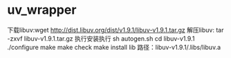 # uv_wrapper
下载libuv:wget http://dist.libuv.org/dist/v1.9.1/libuv-v1.9.1.tar.gz
解压libuv:
tar -zxvf libuv-v1.9.1.tar.gz
执行安装执行
sh autogen.sh
cd libuv-v1.9.1
./configure
make
make check
make install
lib 路径：libuv-v1.9.1/.libs/libuv.a
